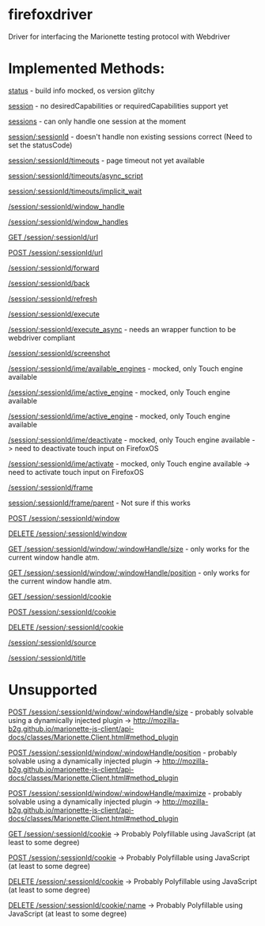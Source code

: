 firefoxdriver
=============

Driver for interfacing the Marionette testing protocol with Webdriver


# Implemented Methods:

[status](https://code.google.com/p/selenium/wiki/JsonWireProtocol#/status) - build info mocked, os version glitchy

[session](https://code.google.com/p/selenium/wiki/JsonWireProtocol#/session) - no desiredCapabilities or requiredCapabilities support yet

[sessions](https://code.google.com/p/selenium/wiki/JsonWireProtocol#/sessions) - can only handle one session at the moment

[session/:sessionId](https://code.google.com/p/selenium/wiki/JsonWireProtocol#/session/:sessionId) - doesn't handle non existing sessions correct (Need to set the statusCode)

[session/:sessionId/timeouts](https://code.google.com/p/selenium/wiki/JsonWireProtocol#/session/:sessionId/timeouts) - page timeout not yet available

[session/:sessionId/timeouts/async_script](https://code.google.com/p/selenium/wiki/JsonWireProtocol#/session/:sessionId/timeouts/async_script)

[session/:sessionId/timeouts/implicit_wait](https://code.google.com/p/selenium/wiki/JsonWireProtocol#/session/:sessionId/timeouts/implicit_wait)

[/session/:sessionId/window_handle](https://code.google.com/p/selenium/wiki/JsonWireProtocol#/session/:sessionId/window_handle)

[/session/:sessionId/window_handles](https://code.google.com/p/selenium/wiki/JsonWireProtocol#/session/:sessionId/window_handles)

[GET /session/:sessionId/url](https://code.google.com/p/selenium/wiki/JsonWireProtocol#GET_/session/:sessionId/url)

[POST /session/:sessionId/url](https://code.google.com/p/selenium/wiki/JsonWireProtocol#POST_/session/:sessionId/url)

[/session/:sessionId/forward](https://code.google.com/p/selenium/wiki/JsonWireProtocol#/session/:sessionId/forward)

[/session/:sessionId/back](https://code.google.com/p/selenium/wiki/JsonWireProtocol#/session/:sessionId/back)

[/session/:sessionId/refresh](https://code.google.com/p/selenium/wiki/JsonWireProtocol#/session/:sessionId/refresh)

[/session/:sessionId/execute](https://code.google.com/p/selenium/wiki/JsonWireProtocol#/session/:sessionId/execute)

[/session/:sessionId/execute_async](https://code.google.com/p/selenium/wiki/JsonWireProtocol#/session/:sessionId/execute_async) - needs an wrapper function to be webdriver compliant

[/session/:sessionId/screenshot](https://code.google.com/p/selenium/wiki/JsonWireProtocol#/session/:sessionId/screenshot)

[/session/:sessionId/ime/available_engines](https://code.google.com/p/selenium/wiki/JsonWireProtocol#/session/:sessionId/ime/available_engines) - mocked, only Touch engine available

[/session/:sessionId/ime/active_engine](https://code.google.com/p/selenium/wiki/JsonWireProtocol#/session/:sessionId/ime/active_engine) - mocked, only Touch engine available

[/session/:sessionId/ime/active_engine](https://code.google.com/p/selenium/wiki/JsonWireProtocol#/session/:sessionId/ime/active_engine) - mocked, only Touch engine available

[/session/:sessionId/ime/deactivate](https://code.google.com/p/selenium/wiki/JsonWireProtocol#/session/:sessionId/ime/deactivate) - mocked, only Touch engine available -> need to deactivate touch input on FirefoxOS

[/session/:sessionId/ime/activate](https://code.google.com/p/selenium/wiki/JsonWireProtocol#/session/:sessionId/ime/activate) - mocked, only Touch engine available -> need to activate touch input on FirefoxOS

[/session/:sessionId/frame](https://code.google.com/p/selenium/wiki/JsonWireProtocol#/session/:sessionId/frame)

[session/:sessionId/frame/parent](https://code.google.com/p/selenium/wiki/JsonWireProtocol#/session/:sessionId/frame/parent) - Not sure if this works

[POST /session/:sessionId/window](https://code.google.com/p/selenium/wiki/JsonWireProtocol#POST_/session/:sessionId/window)

[DELETE /session/:sessionId/window](https://code.google.com/p/selenium/wiki/JsonWireProtocol#DELETE_/session/:sessionId/window)

[GET /session/:sessionId/window/:windowHandle/size](https://code.google.com/p/selenium/wiki/JsonWireProtocol#GET_/session/:sessionId/window/:windowHandle/size) - only works for the current window handle atm.

[GET /session/:sessionId/window/:windowHandle/position](https://code.google.com/p/selenium/wiki/JsonWireProtocol#GET_/session/:sessionId/window/:windowHandle/position) - only works for the current window handle atm.

[GET /session/:sessionId/cookie](https://code.google.com/p/selenium/wiki/JsonWireProtocol#GET_/session/:sessionId/cookie)

[POST /session/:sessionId/cookie](https://code.google.com/p/selenium/wiki/JsonWireProtocol#POST_/session/:sessionId/cookie)

[DELETE /session/:sessionId/cookie](https://code.google.com/p/selenium/wiki/JsonWireProtocol#DELETE_/session/:sessionId/cookie)

[/session/:sessionId/source](https://code.google.com/p/selenium/wiki/JsonWireProtocol#/session/:sessionId/source)

[/session/:sessionId/title](https://code.google.com/p/selenium/wiki/JsonWireProtocol#/session/:sessionId/title)

# Unsupported
[POST /session/:sessionId/window/:windowHandle/size](https://code.google.com/p/selenium/wiki/JsonWireProtocol#POST_/session/:sessionId/window/:windowHandle/size) - probably solvable using a dynamically injected plugin -> http://mozilla-b2g.github.io/marionette-js-client/api-docs/classes/Marionette.Client.html#method_plugin

[POST /session/:sessionId/window/:windowHandle/position](https://code.google.com/p/selenium/wiki/JsonWireProtocol#POST_/session/:sessionId/window/:windowHandle/position) - probably solvable using a dynamically injected plugin -> http://mozilla-b2g.github.io/marionette-js-client/api-docs/classes/Marionette.Client.html#method_plugin

[POST /session/:sessionId/window/:windowHandle/maximize](https://code.google.com/p/selenium/wiki/JsonWireProtocol#POST_/session/:sessionId/window/:windowHandle/maximize) - probably solvable using a dynamically injected plugin -> http://mozilla-b2g.github.io/marionette-js-client/api-docs/classes/Marionette.Client.html#method_plugin

[GET /session/:sessionId/cookie](https://code.google.com/p/selenium/wiki/JsonWireProtocol#GET_/session/:sessionId/cookie) -> Probably Polyfillable using JavaScript (at least to some degree)

[POST /session/:sessionId/cookie](https://code.google.com/p/selenium/wiki/JsonWireProtocol#POST_/session/:sessionId/cookie) -> Probably Polyfillable using JavaScript (at least to some degree)

[DELETE /session/:sessionId/cookie](https://code.google.com/p/selenium/wiki/JsonWireProtocol#DELETE_/session/:sessionId/cookie) -> Probably Polyfillable using JavaScript (at least to some degree)

[DELETE /session/:sessionId/cookie/:name](https://code.google.com/p/selenium/wiki/JsonWireProtocol#/session/:sessionId/cookie/:name) -> Probably Polyfillable using JavaScript (at least to some degree)
